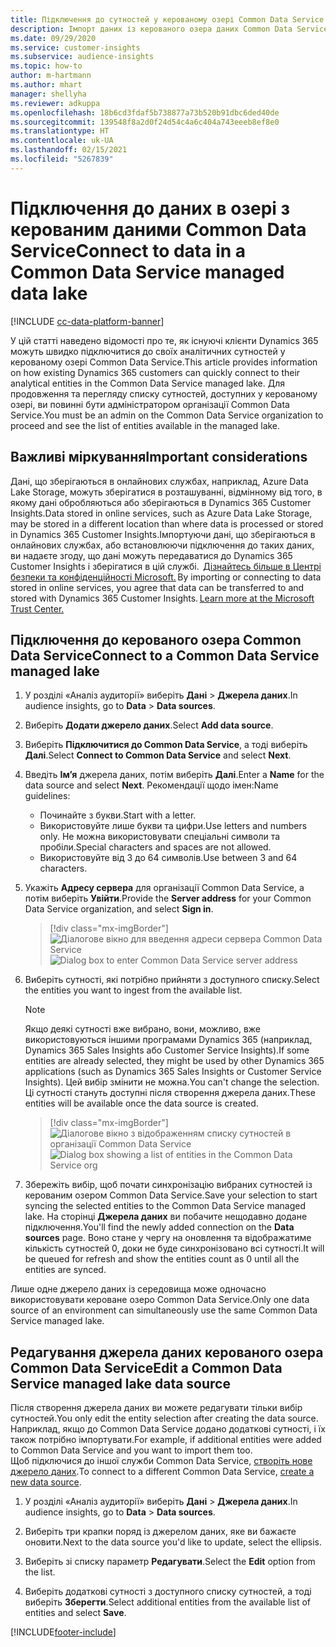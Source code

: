 ```yaml
---
title: Підключення до сутностей у керованому озері Common Data Service
description: Імпорт даних із керованого озера даних Common Data Service.
ms.date: 09/29/2020
ms.service: customer-insights
ms.subservice: audience-insights
ms.topic: how-to
author: m-hartmann
ms.author: mhart
manager: shellyha
ms.reviewer: adkuppa
ms.openlocfilehash: 18b6cd3fdaf5b738877a73b520b91dbc6ded40de
ms.sourcegitcommit: 139548f8a2d0f24d54c4a6c404a743eeeb8ef8e0
ms.translationtype: HT
ms.contentlocale: uk-UA
ms.lasthandoff: 02/15/2021
ms.locfileid: "5267839"
---
```

# <a name="connect-to-data-in-a-common-data-service-managed-data-lake"></a><span data-ttu-id="fec15-103">Підключення до даних в озері з керованим даними Common Data Service</span><span class="sxs-lookup"><span data-stu-id="fec15-103">Connect to data in a Common Data Service managed data lake</span></span>

[!INCLUDE [cc-data-platform-banner](../includes/cc-data-platform-banner.md)]

<span data-ttu-id="fec15-104">У цій статті наведено відомості про те, як існуючі клієнти Dynamics 365 можуть швидко підключитися до своїх аналітичних сутностей у керованому озері Common Data Service.</span><span class="sxs-lookup"><span data-stu-id="fec15-104">This article provides information on how existing Dynamics 365 customers can quickly connect to their analytical entities in the Common Data Service managed lake.</span></span> <span data-ttu-id="fec15-105">Для продовження та перегляду списку сутностей, доступних у керованому озері, ви повинні бути адміністратором організації Common Data Service.</span><span class="sxs-lookup"><span data-stu-id="fec15-105">You must be an admin on the Common Data Service organization to proceed and see the list of entities available in the managed lake.</span></span>

## <a name="important-considerations"></a><span data-ttu-id="fec15-106">Важливі міркування</span><span class="sxs-lookup"><span data-stu-id="fec15-106">Important considerations</span></span>

<span data-ttu-id="fec15-107">Дані, що зберігаються в онлайнових службах, наприклад, Azure Data Lake Storage, можуть зберігатися в розташуванні, відмінному від того, в якому дані обробляються або зберігаються в Dynamics 365 Customer Insights.</span><span class="sxs-lookup"><span data-stu-id="fec15-107">Data stored in online services, such as Azure Data Lake Storage, may be stored in a different location than where data is processed or stored in Dynamics 365 Customer Insights.</span></span><span data-ttu-id="fec15-108">Імпортуючи дані, що зберігаються в онлайнових службах, або встановлюючи підключення до таких даних, ви надаєте згоду, що дані можуть передаватися до Dynamics 365 Customer Insights і зберігатися в цій службі.  [Дізнайтесь більше в Центрі безпеки та конфіденційності Microsoft.](https://www.microsoft.com/trust-center)</span><span class="sxs-lookup"><span data-stu-id="fec15-108"> By importing or connecting to data stored in online services, you agree that data can be transferred to and stored with Dynamics 365 Customer Insights. [Learn more at the Microsoft Trust Center.](https://www.microsoft.com/trust-center)</span></span>

## <a name="connect-to-a-common-data-service-managed-lake"></a><span data-ttu-id="fec15-109">Підключення до керованого озера Common Data Service</span><span class="sxs-lookup"><span data-stu-id="fec15-109">Connect to a Common Data Service managed lake</span></span>

1. <span data-ttu-id="fec15-110">У розділі «Аналіз аудиторії» виберіть **Дані** > **Джерела даних**.</span><span class="sxs-lookup"><span data-stu-id="fec15-110">In audience insights, go to **Data** > **Data sources**.</span></span>

2. <span data-ttu-id="fec15-111">Виберіть **Додати джерело даних**.</span><span class="sxs-lookup"><span data-stu-id="fec15-111">Select **Add data source**.</span></span>

3. <span data-ttu-id="fec15-112">Виберіть **Підключитися до Common Data Service**, а тоді виберіть **Далі**.</span><span class="sxs-lookup"><span data-stu-id="fec15-112">Select **Connect to Common Data Service** and select **Next**.</span></span>

4. <span data-ttu-id="fec15-113">Введіть **Ім’я** джерела даних, потім виберіть **Далі**.</span><span class="sxs-lookup"><span data-stu-id="fec15-113">Enter a **Name** for the data source and select **Next**.</span></span> <span data-ttu-id="fec15-114">Рекомендації щодо імен:</span><span class="sxs-lookup"><span data-stu-id="fec15-114">Name guidelines:</span></span> 
   - <span data-ttu-id="fec15-115">Починайте з букви.</span><span class="sxs-lookup"><span data-stu-id="fec15-115">Start with a letter.</span></span>
   - <span data-ttu-id="fec15-116">Використовуйте лише букви та цифри.</span><span class="sxs-lookup"><span data-stu-id="fec15-116">Use letters and numbers only.</span></span> <span data-ttu-id="fec15-117">Не можна використовувати спеціальні символи та пробіли.</span><span class="sxs-lookup"><span data-stu-id="fec15-117">Special characters and spaces are not allowed.</span></span>
   - <span data-ttu-id="fec15-118">Використовуйте від 3 до 64 символів.</span><span class="sxs-lookup"><span data-stu-id="fec15-118">Use between 3 and 64 characters.</span></span>

5. <span data-ttu-id="fec15-119">Укажіть **Адресу сервера** для організації Common Data Service, а потім виберіть **Увійти**.</span><span class="sxs-lookup"><span data-stu-id="fec15-119">Provide the **Server address** for your Common Data Service organization, and select **Sign in**.</span></span>

   > [!div class="mx-imgBorder"]
   > <span data-ttu-id="fec15-120">![Діалогове вікно для введення адреси сервера Common Data Service](media/enter-CDS-org-details.png)</span><span class="sxs-lookup"><span data-stu-id="fec15-120">![Dialog box to enter Common Data Service server address](media/enter-CDS-org-details.png)</span></span>

6. <span data-ttu-id="fec15-121">Виберіть сутності, які потрібно прийняти з доступного списку.</span><span class="sxs-lookup"><span data-stu-id="fec15-121">Select the entities you want to ingest from the available list.</span></span>    

   > [!NOTE]
   > <span data-ttu-id="fec15-122">Якщо деякі сутності вже вибрано, вони, можливо, вже використовуються іншими програмами Dynamics 365 (наприклад, Dynamics 365 Sales Insights або Customer Service Insights).</span><span class="sxs-lookup"><span data-stu-id="fec15-122">If some entities are already selected, they might be used by other Dynamics 365 applications (such as Dynamics 365 Sales Insights or Customer Service Insights).</span></span> <span data-ttu-id="fec15-123">Цей вибір змінити не можна.</span><span class="sxs-lookup"><span data-stu-id="fec15-123">You can't change the selection.</span></span> <span data-ttu-id="fec15-124">Ці сутності стануть доступні після створення джерела даних.</span><span class="sxs-lookup"><span data-stu-id="fec15-124">These entities will be available once the data source is created.</span></span>

   > [!div class="mx-imgBorder"]
   > <span data-ttu-id="fec15-125">![Діалогове вікно з відображенням списку сутностей в організації Common Data Service](media/select-analytical-entities.png)</span><span class="sxs-lookup"><span data-stu-id="fec15-125">![Dialog box showing a list of entities in the Common Data Service org](media/select-analytical-entities.png)</span></span>

7. <span data-ttu-id="fec15-126">Збережіть вибір, щоб почати синхронізацію вибраних сутностей із керованим озером Common Data Service.</span><span class="sxs-lookup"><span data-stu-id="fec15-126">Save your selection to start syncing the selected entities to the Common Data Service managed lake.</span></span> <span data-ttu-id="fec15-127">На сторінці **Джерела даних** ви побачите нещодавно додане підключення.</span><span class="sxs-lookup"><span data-stu-id="fec15-127">You'll find the newly added connection on the **Data sources** page.</span></span> <span data-ttu-id="fec15-128">Воно стане у чергу на оновлення та відображатиме кількість сутностей 0, доки не буде синхронізовано всі сутності.</span><span class="sxs-lookup"><span data-stu-id="fec15-128">It will be queued for refresh and show the entities count as 0 until all the entities are synced.</span></span>

<span data-ttu-id="fec15-129">Лише одне джерело даних із середовища може одночасно використовувати кероване озеро Common Data Service.</span><span class="sxs-lookup"><span data-stu-id="fec15-129">Only one data source of an environment can simultaneously use the same Common Data Service managed lake.</span></span>

## <a name="edit-a-common-data-service-managed-lake-data-source"></a><span data-ttu-id="fec15-130">Редагування джерела даних керованого озера Common Data Service</span><span class="sxs-lookup"><span data-stu-id="fec15-130">Edit a Common Data Service managed lake data source</span></span>

<span data-ttu-id="fec15-131">Після створення джерела даних ви можете редагувати тільки вибір сутностей.</span><span class="sxs-lookup"><span data-stu-id="fec15-131">You only edit the entity selection after creating the data source.</span></span> <span data-ttu-id="fec15-132">Наприклад, якщо до Common Data Service додано додаткові сутності, і їх також потрібно імпортувати.</span><span class="sxs-lookup"><span data-stu-id="fec15-132">For example, if additional entities were added to Common Data Service and you want to import them too.</span></span>    
<span data-ttu-id="fec15-133">Щоб підключися до іншої служби Common Data Service, [створіть нове джерело даних](#connect-to-a-common-data-service-managed-lake).</span><span class="sxs-lookup"><span data-stu-id="fec15-133">To connect to a different Common Data Service, [create a new data source](#connect-to-a-common-data-service-managed-lake).</span></span>

1. <span data-ttu-id="fec15-134">У розділі «Аналіз аудиторії» виберіть **Дані** > **Джерела даних**.</span><span class="sxs-lookup"><span data-stu-id="fec15-134">In audience insights, go to **Data** > **Data sources**.</span></span>

2. <span data-ttu-id="fec15-135">Виберіть три крапки поряд із джерелом даних, яке ви бажаєте оновити.</span><span class="sxs-lookup"><span data-stu-id="fec15-135">Next to the data source you'd like to update, select the ellipsis.</span></span>

3. <span data-ttu-id="fec15-136">Виберіть зі списку параметр **Редагувати**.</span><span class="sxs-lookup"><span data-stu-id="fec15-136">Select the **Edit** option from the list.</span></span>

4. <span data-ttu-id="fec15-137">Виберіть додаткові сутності з доступного списку сутностей, а тоді виберіть **Зберегти**.</span><span class="sxs-lookup"><span data-stu-id="fec15-137">Select additional entities from the available list of entities and select **Save**.</span></span>


[!INCLUDE[footer-include](../includes/footer-banner.md)]